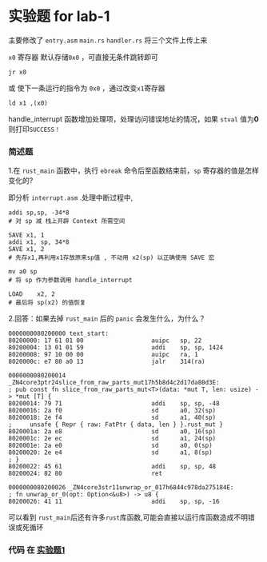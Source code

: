 # 实验题 for lab-1

主要修改了 `entry.asm` `main.rs` `handler.rs` 将三个文件上传上来

`x0` 寄存器 默认存储`0x0` ，可直接无条件跳转即可

```
jr x0
```

或 使下一条运行的指令为 `0x0` ，通过改变`x1`寄存器

```
ld x1 ,(x0)
```

handle_interrupt 函数增加处理项，处理访问错误地址的情况，如果 `stval` 值为**0**则打印`SUCCESS！`

### 简述题

1.在 `rust_main` 函数中，执行 `ebreak` 命令后至函数结束前，`sp` 寄存器的值是怎样变化的?

即分析 `interrupt.asm` .处理中断过程中,

```
addi sp,sp, -34*8 
# 对 sp 减 栈上开辟 Context 所需空间

SAVE x1, 1
addi x1, sp, 34*8
SAVE x1, 2
# 先存x1,再利用x1存放原来sp值 , 不动用 x2(sp) 以正确使用 SAVE 宏

mv a0 sp
# 将 sp 作为参数调用 handle_interrupt

LOAD    x2, 2
# 最后将 sp(x2) 的值恢复
```

2.回答：如果去掉 `rust_main` 后的 `panic` 会发生什么，为什么？

```
0000000080200000 text_start:
80200000: 17 61 01 00                   auipc   sp, 22
80200004: 13 01 01 59                   addi    sp, sp, 1424
80200008: 97 10 00 00                   auipc   ra, 1
8020000c: e7 80 a0 13                   jalr    314(ra)

0000000080200014 _ZN4core3ptr24slice_from_raw_parts_mut17h5b8d4c2d17da80d3E:
; pub const fn slice_from_raw_parts_mut<T>(data: *mut T, len: usize) -> *mut [T] {
80200014: 79 71                         addi    sp, sp, -48
80200016: 2a f0                         sd      a0, 32(sp)
80200018: 2e f4                         sd      a1, 40(sp)
;     unsafe { Repr { raw: FatPtr { data, len } }.rust_mut }
8020001a: 2a e8                         sd      a0, 16(sp)
8020001c: 2e ec                         sd      a1, 24(sp)
8020001e: 2a e0                         sd      a0, 0(sp)
80200020: 2e e4                         sd      a1, 8(sp)
; }
80200022: 45 61                         addi    sp, sp, 48
80200024: 82 80                         ret

0000000080200026 _ZN4core3str11unwrap_or_017h6844c978da275184E:
; fn unwrap_or_0(opt: Option<&u8>) -> u8 {
80200026: 41 11                         addi    sp, sp, -16
```

可以看到 `rust_main`后还有许多`rust`库函数,可能会直接以运行库函数造成不明错误或死循环

### 代码 在 [实验题1](https://github.com/dingiso/DailySchedule/tree/master/code/lab-1/实验题)


